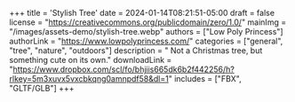 +++
title = 'Stylish Tree'
date = 2024-01-14T08:21:51-05:00
draft = false
license = "https://creativecommons.org/publicdomain/zero/1.0/"
mainImg = "/images/assets-demo/stylish-tree.webp"
authors = ["Low Poly Princess"]
authorLink = "https://www.lowpolyprincess.com/"
categories = ["general", "tree", "nature", "outdoors"]
description = " Not a Christmas tree, but something cute on its own."
downloadLink = "https://www.dropbox.com/scl/fo/bhjiis665dk6b2f442256/h?rlkey=5m3xuvx5vxcbkqng0amnpdf58&dl=1"
includes = ["FBX", "GLTF/GLB"]
+++